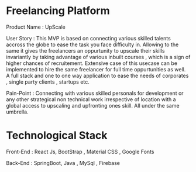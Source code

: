 # Freelancing Platform
Product Name : UpScale

User Story : This MVP is based on connecting various skilled talents accross the globe to ease the task you face difficulty in. Allowing to the same it gives the freelancers an oppurtunity to upscale their skills invariantly by taking advantage of various inbuilt courses , which is a sign of higher chances of recruitement. Extensive case of this usecase can be implemented to hire the same freelancer for full time oppurtunities as well. A full stack and one to one way application to ease the needs of corporates , single party clients , startups etc.

Pain-Point : Connecting with various skilled personals for development or any other strategical non technical work irrespective of location with a global access to upscaling and upfronting ones skill. All under the same umbrella.

# Technological Stack
Front-End : React Js, BootStrap , Material CSS , Google Fonts

Back-End : SpringBoot, Java , MySql , Firebase
